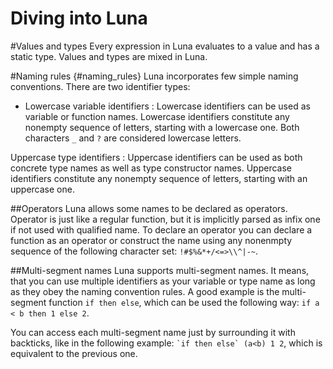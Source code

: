 # Diving into Luna



#Values and types
Every expression in Luna evaluates to a value and has a static type. Values and types are mixed in Luna.


#Naming rules {#naming_rules}
Luna incorporates few simple naming conventions. There are two identifier types:

* Lowercase variable identifiers
: Lowercase identifiers can be used as variable or function names. Lowercase identifiers constitute any nonempty sequence of letters, starting with a lowercase one. Both characters `_` and `?` are considered lowercase letters.

Uppercase type identifiers
: Uppercase identifiers can be used as both concrete type names as well as type constructor names. Uppercase identifiers constitute any nonempty sequence of letters, starting with an uppercase one.

##Operators
Luna allows some names to be declared as operators. Operator is just like a regular function, but it is implicitly parsed as infix one if not used with qualified name. To declare an operator you can declare a function as an operator or construct the name using any nonenmpty sequence of the following character set: `!#$%&*+/<=>\\^|-~`.


##Multi-segment names
Luna supports multi-segment names. It means, that you can use multiple identifiers as your variable or type name as long as they obey the naming convention rules. A good example is the multi-segment function `if then else`, which can be used the following way: `if a < b then 1 else 2`.

You can access each multi-segment name just by surrounding it with backticks, like in the following example: ``` `if then else` (a<b) 1 2 ```, which is equivalent to the previous one.

